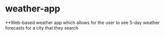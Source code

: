 # weather-app

 **Web-based weather app which allows for the user to see 5-day weather forecasts for a city that they search  
